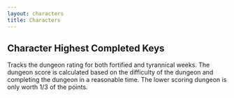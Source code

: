 ```yaml
---
layout: characters
title: Characters
---
```


## Character Highest Completed Keys

Tracks the dungeon rating for both fortified and tyrannical weeks.  The dungeon score is calculated based on the difficulty of the dungeon and completing the dungeon in a reasonable time.  The lower scoring dungeon is only worth 1/3 of the points.